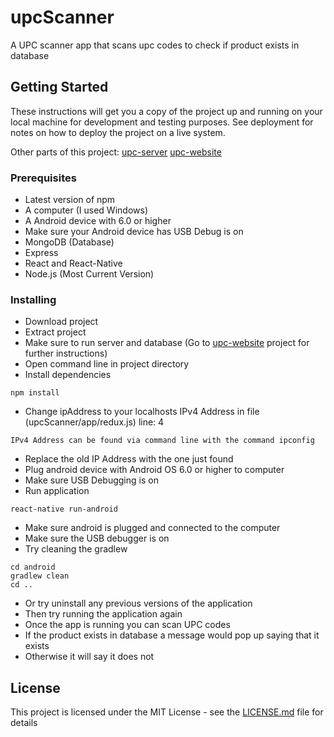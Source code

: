 # upcScanner

A UPC scanner app that scans upc codes to check if product exists in database

## Getting Started

These instructions will get you a copy of the project up and running on your local machine for development and testing purposes. See deployment for notes on how to deploy the project on a live system.

Other parts of this project:
[upc-server](https://github.com/eyao06/upc-server)
[upc-website](https://github.com/eyao06/upc-website)

### Prerequisites

* Latest version of npm
* A computer (I used Windows)
* A Android device with 6.0 or higher
* Make sure your Android device has USB Debug is on 
* MongoDB (Database)
* Express
* React and React-Native
* Node.js (Most Current Version)

### Installing

* Download project 
* Extract project
* Make sure to run server and database (Go to [upc-website](https://github.com/eyao06/upc-website) project for further instructions) 
* Open command line in project directory
* Install dependencies 
```
npm install
```
*	Change ipAddress to your localhosts IPv4 Address in file (upcScanner/app/redux.js) line: 4
```
IPv4 Address can be found via command line with the command ipconfig
```
* Replace the old IP Address with the one just found
*	Plug android device with Android OS 6.0 or higher to computer
*	Make sure USB Debugging is on
* Run application 
```
react-native run-android
```
*	Make sure android is plugged and connected to the computer
*	Make sure the USB debugger is on
*	Try cleaning the gradlew
```
cd android 
gradlew clean 
cd ..
```
*	Or try uninstall any previous versions of the application 
*	Then try running the application again
* Once the app is running you can scan UPC codes 
* If the product exists in database a message would pop up saying that it exists
* Otherwise it will say it does not





## License

This project is licensed under the MIT License - see the [LICENSE.md](LICENSE.md) file for details
